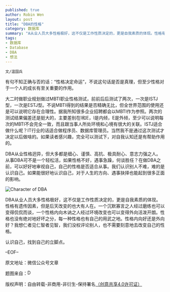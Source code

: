 ```yaml
---
published: true
author: Robin Wen
layout: post
title: "DBA的性格"
category: 数据库
summary: "A从业人员大多性格极好，这不仅是工作性质决定的，更是自我素质的体现。性格有遗传因素，但是后天改变的也大有人在。一个沉默寡言之人经过磨练也可以变得侃侃而谈，一个性格内向木讷之人经过环境改变也可以变得外向活泼开朗。性格也没有绝对地好坏之分，每一种性格也有自己的用武之地。性格内向好还是外向好？我想仁者见仁智者见智，我们没权评论别人，也不需要刻意地去改变自己的性格。"
tags: 
- 数据库
- Database
- DBA
- 想法
---
```


`文/温国兵`

有句不知正确与否的话：“性格决定命运”，不说这句话是否是真理，但至少性格对于一个人的成长有至关重要的作用。

大二时做职业规划做过MBTI职业性格测试，前前后后测试了两次，一次是ISTJ型，一次是ESTJ型。不说MBTI得到的结果是否精确无比，但全世界范围的使用还是可以说明它存在合理性。据我所知很多企业招聘都会以MBTI作为参照。两次的测试结果偏差还是挺大的，主要差别在I和E，I是内倾，E是外倾，至少可以说明每次的MBTI不会完全一致，而且跟当事人所处环境和心境有很大的关联。ISTJ适合做什么呢？IT行业的话适合做程序员、数据库管理员。当然我不是通过这次测试才决定以后做啥的。如果读者感兴趣，完全可以测试下，对自我认知还是有帮助作用的。

DBA从业性格迥异，但大多都是细心、谨慎、高抗、极具耐心、意志力强之人。从事DBA可不是一个轻松活，如果性格不好，遇事急躁，何谈胜任？在做DBA之前，可以好好地审视自己，自己的性格是否适合从事。我们认识别人不难，难的是认识自己。如果能很好地认识自己，对于人生的方向、遇事抉择也能起到很多正面的影响。

![Character of DBA](http://i.imgur.com/lDlCUNm.jpg)

DBA从业人员大多性格极好，这不仅是工作性质决定的，更是自我素质的体现。性格有遗传因素，但是后天改变的也大有人在。一个沉默寡言之人经过磨练也可以变得侃侃而谈，一个性格内向木讷之人经过环境改变也可以变得外向活泼开朗。性格也没有绝对地好坏之分，每一种性格也有自己的用武之地。性格内向好还是外向好？我想仁者见仁智者见智，我们没权评论别人，也不需要刻意地去改变自己的性格。

认识自己，找到自己的立脚点。

–EOF–

原文地址：微信公众号文章

题图来自：<a href="http://www.transartdesign.com/page/dba/1" target="_blank"><img src="http://i.imgur.com/nWokFK4.png" title="DBA" height="16px" width="16px" border="0" alt="DBA" /></a>

版权声明：自由转载-非商用-非衍生-保持署名<a href="http://creativecommons.org/licenses/by-nc-nd/4.0/deed.zh" target="_blank">（创意共享4.0许可证）</a>
